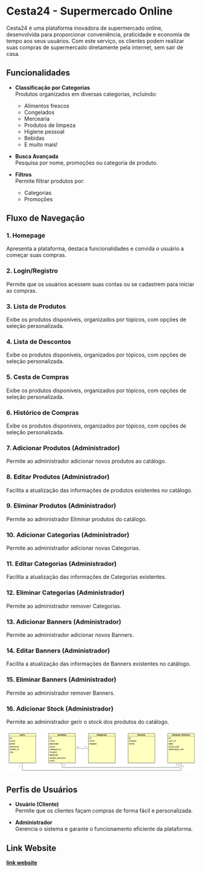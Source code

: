 # Cesta24 - Supermercado Online

Cesta24 é uma plataforma inovadora de supermercado online, desenvolvida para proporcionar conveniência, praticidade e economia de tempo aos seus usuários. Com este serviço, os clientes podem realizar suas compras de supermercado diretamente pela internet, sem sair de casa.

## Funcionalidades

- **Classificação por Categorias**  
  Produtos organizados em diversas categorias, incluindo:
  - Alimentos frescos
  - Congelados
  - Mercearia
  - Produtos de limpeza
  - Higiene pessoal
  - Bebidas
  - E muito mais!

- **Busca Avançada**  
  Pesquisa por nome, promoções ou categoria de produto.

- **Filtros**  
  Permite filtrar produtos por:
  - Categorias
  - Promoções

## Fluxo de Navegação

### 1. Homepage
Apresenta a plataforma, destaca funcionalidades e convida o usuário a começar suas compras.

### 2. Login/Registro
Permite que os usuários acessem suas contas ou se cadastrem para iniciar as compras.

### 3. Lista de Produtos
Exibe os produtos disponíveis, organizados por tópicos, com opções de seleção personalizada.

### 4. Lista de Descontos
Exibe os produtos disponíveis, organizados por tópicos, com opções de seleção personalizada.

### 5. Cesta de Compras
Exibe os produtos disponíveis, organizados por tópicos, com opções de seleção personalizada.

### 6. Histórico de Compras
Exibe os produtos disponíveis, organizados por tópicos, com opções de seleção personalizada.

### 7. Adicionar Produtos (Administrador)
Permite ao administrador adicionar novos produtos ao catálogo.

### 8. Editar Produtos (Administrador)
Facilita a atualização das informações de produtos existentes no catálogo.

### 9. Eliminar Produtos (Administrador)
Permite ao administrador Eliminar produtos do catálogo.

### 10. Adicionar Categorias (Administrador)
Permite ao administrador adicionar novas Categorias.

### 11. Editar Categorias (Administrador)
Facilita a atualização das informações de Categorias existentes.

### 12. Eliminar Categorias (Administrador)
Permite ao administrador remover Categorias.

### 13. Adicionar Banners (Administrador)
Permite ao administrador adicionar novos Banners.

### 14. Editar Banners (Administrador)
Facilita a atualização das informações de Banners existentes no catálogo.

### 15. Eliminar Banners (Administrador)
Permite ao administrador remover Banners.

### 16. Adicionar Stock (Administrador)
Permite ao administrador gerir o stock dos produtos do catálogo.

![Modelo Entidade-Relacionamento](image.png)

## Perfis de Usuários

- **Usuário (Cliente)**  
  Permite que os clientes façam compras de forma fácil e personalizada.

- **Administrador**  
  Gerencia o sistema e garante o funcionamento eficiente da plataforma.

## Link Website
**[link website](cesta24.great-site.net)**